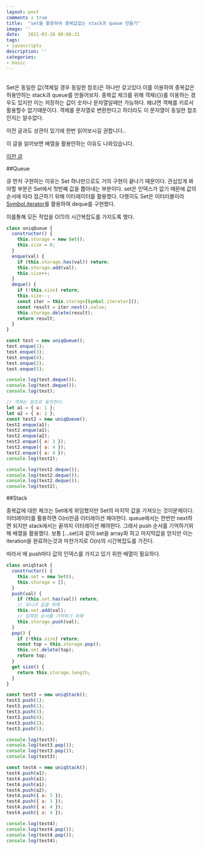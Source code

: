 ```yaml
---
layout: post
comments : true
title:  "set을 활용하여 중복값없는 stack과 queue 만들기"
image: ''
date:   2021-03-28 00:06:31
tags:
- javascripts
description: ''
categories:
- basic
---
```


<br>
Set은 동일한 값(객체일 경우 동일한 참조)은 하나만 갖고있다.이를 이용하여 중복값은 허용안하는 stack과 queue를 만들어보자.
중복값 체크를 위해 객체({})를 이용하는 경우도 있지만 이는 저장하는 값이 숫자나 문자열일때만 가능하다. 왜냐면 객체를 키로서 활용할수 없기때문이다. 객체를 문자열로 변환한다고 하더라도 이 문자열이 동일한 참조인지는 알수없다.

이전 글과도 상관이 있기에 한번 읽어보시길 권합니다..

이 글을 읽어보면 배열을 활용안하는 이유도 나와있습니다.

[이전 글](https://ymc-crow.github.io/basic/array%EC%9D%98-unshift-%EB%8C%80%EC%8B%A0%ED%95%A0%EA%B2%83/)

##Queue

큐 먼저 구현하는 이유는 Set 하나만으로도 거의 구현이 끝나기 때문이다. 관심있게 봐야할 부분은 Set에서 첫번째 값을 뽑아내는 부분이다. set은 인덱스가 없기 때문에 값의 순서에 따라 접근하기 위해 이터레이터를 활용했다. 다행히도 Set은 이터러블이라 [Symbol.iterator]()를 활용하여 deque를 구현했다.

이를통해 모든 작업을 O(1)의 시간복잡도를 가지도록 했다.
```js
class uniqQueue {
  constructor() {
    this.storage = new Set();
    this.size = 0;
  }
  enque(val) {
    if (this.storage.has(val)) return;
    this.storage.add(val);
    this.size++;
  }
  deque() {
    if (!this.size) return;
    this.size--;
    const iter = this.storage[Symbol.iterator]();
    const result = iter.next().value;
    this.storage.delete(result);
    return result;
  }
}

const test = new uniqQueue();
test.enque(1);
test.enque(3);
test.enque(4);
test.enque(2);
test.enque(5);

console.log(test.deque());
console.log(test.deque());
console.log(test);

// 객체는 참조로 동작한다.
let a1 = { a: 1 };
let a2 = { a: 2 };
const test2 = new uniqQueue();
test2.enque(a1);
test2.enque(a1);
test2.enque(a2);
test2.enque({ a: 3 });
test2.enque({ a: 4 });
test2.enque({ a: 4 });
console.log(test2);

console.log(test2.deque());
console.log(test2.deque());
console.log(test2.deque());
console.log(test2);
```


##Stack

중복값에 대한 체크는 Set에게 위임했지만 Set의 마지막 값을 가져오는 것이문제이다. 이터레이터를 활용하면 O(n)만큼 이터레이션 해야한다. queue에서는 한번만 next하면 되지만 stack에서는 끝까지 이터레이션 해야한다. 그래서 push 순서를 기억하기위해 배열을 활용했다. 보통 [...set]과 같이 set을 array화 하고 마지막값을 얻지만 이는 iteration을 완료하는것과 마찬가지로 O(n)의 시간복잡도를 가진다.

따라서 매 push마다 값의 인덱스를 가지고 있기 위한 배열이 필요하다.

```js
class uniqStack {
  constructor() {
    this.set = new Set();
    this.storage = [];
  }
  push(val) {
    if (this.set.has(val)) return;
    // 유니크 값을 위해
    this.set.add(val);
    // 입력된 순서를 기억하기 위해
    this.storage.push(val);
  }
  pop() {
    if (!this.size) return;
    const top = this.storage.pop();
    this.set.delete(top);
    return top;
  }
  get size() {
    return this.storage.length;
  }
}

const test3 = new uniqStack();
test3.push(1);
test3.push(1);
test3.push(3);
test3.push(4);
test3.push(2);
test3.push(5);

console.log(test3);
console.log(test3.pop());
console.log(test3.pop());
console.log(test3);

const test4 = new uniqStack();
test4.push(a1);
test4.push(a1);
test4.push(a1);
test4.push(a2);
test4.push({ a: 3 });
test4.push({ a: 3 });
test4.push({ a: 4 });
test4.push({ a: 4 });

console.log(test4);
console.log(test4.pop());
console.log(test4.pop());
console.log(test4);
```